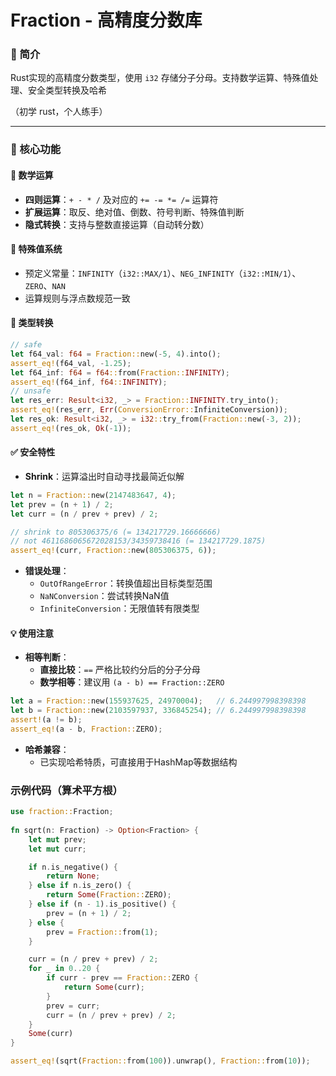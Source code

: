 # Fraction - 高精度分数库

### 📖 简介  
Rust实现的高精度分数类型，使用 `i32` 存储分子分母。支持数学运算、特殊值处理、安全类型转换及哈希

（初学 rust，个人练手）

---

### 🎯 核心功能

#### 🔢 数学运算
- **四则运算**：`+ - * /` 及对应的 `+= -= *= /=` 运算符
- **扩展运算**：取反、绝对值、倒数、符号判断、特殊值判断
- **隐式转换**：支持与整数直接运算（自动转分数）

#### 🚩 特殊值系统
- 预定义常量：`INFINITY`（`i32::MAX/1`）、`NEG_INFINITY`（`i32::MIN/1`）、`ZERO`、`NAN`
- 运算规则与浮点数规范一致

#### 🔄 类型转换
```rust
// safe
let f64_val: f64 = Fraction::new(-5, 4).into();
assert_eq!(f64_val, -1.25);
let f64_inf: f64 = f64::from(Fraction::INFINITY);
assert_eq!(f64_inf, f64::INFINITY);
// unsafe
let res_err: Result<i32, _> = Fraction::INFINITY.try_into();
assert_eq!(res_err, Err(ConversionError::InfiniteConversion));
let res_ok: Result<i32, _> = i32::try_from(Fraction::new(-3, 2));
assert_eq!(res_ok, Ok(-1));
```

#### ✅ 安全特性
- **Shrink**​​：运算溢出时自动寻找最简近似解
```rust
let n = Fraction::new(2147483647, 4);
let prev = (n + 1) / 2;
let curr = (n / prev + prev) / 2;

// shrink to 805306375/6 (= 134217729.16666666)
// not 4611686065672028153/34359738416 (= 134217729.1875)
assert_eq!(curr, Fraction::new(805306375, 6));
```
- **​​错误处理​​**：
  - `OutOfRangeError`：转换值超出目标类型范围
  - `NaNConversion`：尝试转换NaN值
  - `InfiniteConversion`：无限值转有限类型

#### 💡 使用注意
- **​​相等判断​​**：
  - **直接比较**：`==` 严格比较约分后的分子分母
  - **数学相等**：建议用 `(a - b) == Fraction::ZERO`
```rust
let a = Fraction::new(155937625, 24970004);   // 6.244997998398398
let b = Fraction::new(2103597937, 336845254); // 6.244997998398398
assert!(a != b);
assert_eq!(a - b, Fraction::ZERO);
```
- **​​哈希兼容​​**：
  - 已实现哈希特质，可直接用于HashMap等数据结构

### 示例代码（算术平方根）
```rust
use fraction::Fraction;
        
fn sqrt(n: Fraction) -> Option<Fraction> {
    let mut prev;
    let mut curr;

    if n.is_negative() {
        return None;
    } else if n.is_zero() {
        return Some(Fraction::ZERO);
    } else if (n - 1).is_positive() {
        prev = (n + 1) / 2;
    } else {
        prev = Fraction::from(1);
    }

    curr = (n / prev + prev) / 2;
    for _ in 0..20 {
        if curr - prev == Fraction::ZERO {
            return Some(curr);
        }
        prev = curr;
        curr = (n / prev + prev) / 2;
    }
    Some(curr)
}

assert_eq!(sqrt(Fraction::from(100)).unwrap(), Fraction::from(10));
```

